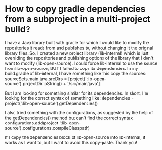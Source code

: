 
# How to copy gradle dependencies from a subproject in a multi-project build?

I have a Java library built with gradle for which I would like to modify the repositories it reads from and publishes to, without changing it the original library files.
So, I created a new project library (lib-internal) which is just overriding the repositories and publishing options of the library that I don't want to modify (lib-open-source).
I could force lib-internal to use the source from lib-open-source, BUT I failed to copy its dependencies.
In my build.gradle of lib-internal, I have something like this copy the sources:
sourceSets.main.java.srcDirs = [project(':lib-open-source').projectDir.toString() + '/src/main/java']

But I am looking for something similar for its dependencies.
In short, I'm looking for the correct syntax of something like:
dependencies = project(':lib-open-source').getDependencies()

I also tried something with the configurations, as suggested by the help of the getDependencies() method but can't find the correct syntax.
configurations.add(project(':lib-open-source').configurations.compileClasspath)

If I copy the dependencies block of lib-open-source into lib-internal, it works as I want to, but I want to avoid this copy-paste.
Thank you!

        